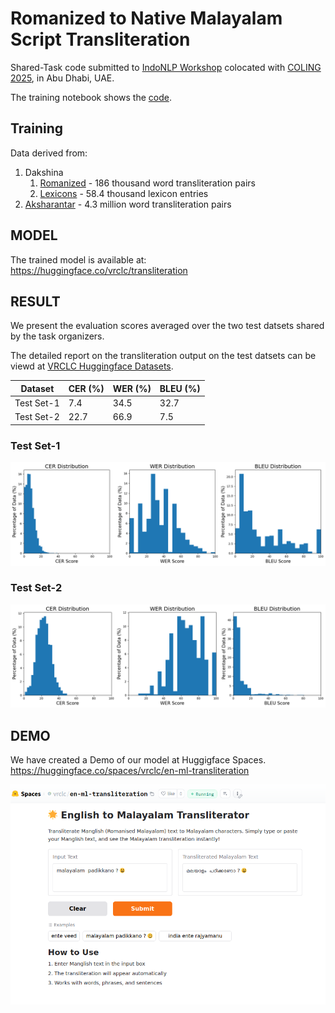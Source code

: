 # Romanized to Native Malayalam Script Transliteration

Shared-Task code submitted to [IndoNLP Workshop](https://indonlp-workshop.github.io/IndoNLP-Workshop/) colocated with [COLING 2025](https://coling2025.org/), in Abu Dhabi, UAE.

The training notebook shows the [code](./transliteration-training.ipynb).

## Training

Data derived from:

1. Dakshina
    1. [Romanized](https://huggingface.co/datasets/vrclc/Dakshina-romanized-ml) - 186 thousand  word transliteration pairs
    2. [Lexicons](https://huggingface.co/datasets/vrclc/dakshina-lexicons-ml) - 58.4 thousand lexicon entries
2. [Aksharantar](https://huggingface.co/datasets/vrclc/Aksharantar-ml) - 4.3 million word transliteration pairs

## MODEL

The trained model is available at: https://huggingface.co/vrclc/transliteration 


## RESULT

We present the evaluation scores averaged over the two test datsets shared by the task organizers.

The detailed report on the transliteration output on the test datsets can be viewd at [VRCLC Huggingface Datasets](https://huggingface.co/datasets/vrclc/IndoNLP-Transliteration-ml).


| **Dataset**   | **CER (%)** | **WER (%)** | **BLEU (%)** |
|---------------|-------------|-------------|--------------|
| Test Set-1    | 7.4         | 34.5        | 32.7         |
| Test Set-2    | 22.7        | 66.9        | 7.5          |

### Test Set-1


![Distribition of Evaluation Scores on Test Set-1](test-1.png "Distribition of Evaluation Scores on Test Set-1")

### Test Set-2


![Distribition of Evaluation Scores on Test Set-2](test-2.png "Distribition of Evaluation Scores on Test Set-2")

## DEMO

We have created a Demo of our model at Huggigface Spaces. https://huggingface.co/spaces/vrclc/en-ml-transliteration 


![Demo of VRCLC Transliteration Model](Demo.png "Demo of VRCLC Transliteration Model")
